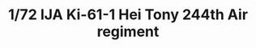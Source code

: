 ---
layout: product
title: "1/72 IJA Ki-61-1 Hei Tony 244th Air regiment"
price: "2800" 
desc: "Maketa"
img_path: "/assets/img/FP26.webp"
brand: "FineMolds"
available: false
special_offer: false
new: false
soon: false
cat: "010000"
subcat: "015900"
subsubcat: "0N/A"
sifra: "FP26"
popular: false
spec: false
---